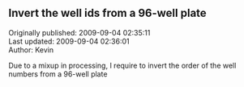 ## Invert the well ids from a 96-well plate  
Originally published: 2009-09-04 02:35:11  
Last updated: 2009-09-04 02:36:01  
Author: Kevin   
  
Due to a mixup in processing, I require to invert the order of the well numbers from a 96-well plate